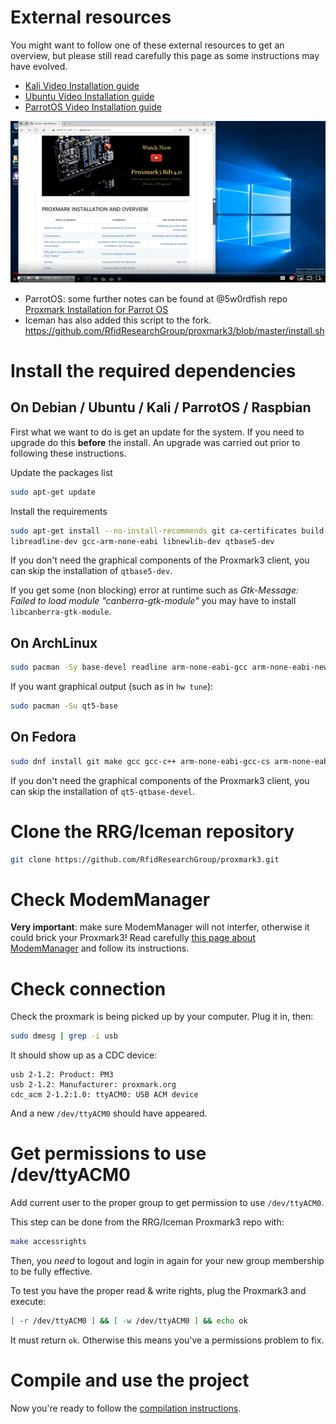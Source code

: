 # External resources

You might want to follow one of these external resources to get an overview, but please still read carefully this page as some instructions may have evolved.

* [Kali Video Installation guide](https://youtu.be/t5eBPS6lV3E "Kali Linux Installation Tutorial")
* [Ubuntu Video Installation guide](https://youtu.be/DThmkH8CdMo "Ubuntu Installation Tutorial")
* [ParrotOS Video Installation guide](https://youtu.be/Wl9AsrU4igo "ParrotOS Installation Tutorial")

![Linux Installation Video Screenshot](https://github.com/5w0rdfish/Proxmark3-RDV4-ParrotOS/blob/master/screenshot-www.youtube.com-2019.03.17-20-44-33.png)

* ParrotOS: some further notes can be found at @5w0rdfish repo [Proxmark Installation for Parrot OS](https://github.com/5w0rdfish/Proxmark3-RDV4-ParrotOS)
* Iceman has also added this script to the fork. https://github.com/RfidResearchGroup/proxmark3/blob/master/install.sh

# Install the required dependencies

## On Debian / Ubuntu / Kali / ParrotOS / Raspbian

First what we want to do is get an update for the system. If you need to upgrade do this **before** the install. An upgrade was carried out prior to following these instructions. 

Update the packages list
```sh
sudo apt-get update
``` 
Install the requirements

```sh
sudo apt-get install --no-install-recommends git ca-certificates build-essential pkg-config \
libreadline-dev gcc-arm-none-eabi libnewlib-dev qtbase5-dev
```

If you don't need the graphical components of the Proxmark3 client, you can skip the installation of `qtbase5-dev`.

If you get some (non blocking) error at runtime such as _Gtk-Message: Failed to load module "canberra-gtk-module"_ you may have to install `libcanberra-gtk-module`.

## On ArchLinux

```sh
sudo pacman -Sy base-devel readline arm-none-eabi-gcc arm-none-eabi-newlib git --needed
```
If you want graphical output (such as in `hw tune`):
```sh
sudo pacman -Su qt5-base
```

## On Fedora

```sh
sudo dnf install git make gcc gcc-c++ arm-none-eabi-gcc-cs arm-none-eabi-newlib readline-devel qt5-qtbase-devel libatomic
```

If you don't need the graphical components of the Proxmark3 client, you can skip the installation of `qt5-qtbase-devel`.

# Clone the RRG/Iceman repository

```sh
git clone https://github.com/RfidResearchGroup/proxmark3.git
```

# Check ModemManager

**Very important**: make sure ModemManager will not interfer, otherwise it could brick your Proxmark3!
Read carefully [this page about ModemManager](ModemManager-Must-Be-Discarded.md) and follow its instructions.

# Check connection

Check the proxmark is being picked up by your computer. Plug it in, then:

```sh
sudo dmesg | grep -i usb
```
It should show up as a CDC device:
```
usb 2-1.2: Product: PM3
usb 2-1.2: Manufacturer: proxmark.org
cdc_acm 2-1.2:1.0: ttyACM0: USB ACM device
```
And a new `/dev/ttyACM0` should have appeared.

# Get permissions to use /dev/ttyACM0

Add current user to the proper group to get permission to use `/dev/ttyACM0`.

This step can be done from the RRG/Iceman Proxmark3 repo with:

```sh
make accessrights
```

Then, you *need* to logout and login in again for your new group membership to be fully effective.

To test you have the proper read & write rights, plug the Proxmark3 and execute:
```sh
[ -r /dev/ttyACM0 ] && [ -w /dev/ttyACM0 ] && echo ok
```
It must return `ok`. Otherwise this means you've a permissions problem to fix.

# Compile and use the project

Now you're ready to follow the [compilation instructions](/doc/md/Use_of_Proxmark/0_Compilation-Instructions.md).
